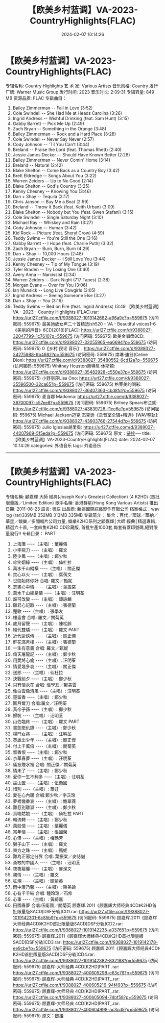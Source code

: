 ﻿---
title: 【欧美乡村蓝调】VA-2023-CountryHighlights(FLAC)
date: 2024-02-07 10:14:26
categories: 外语音乐
tags: 外语音乐
---
# 【欧美乡村蓝调】VA-2023-CountryHighlights(FLAC)

专辑名称: Country Highlights
艺 术 家: Various Artists
音乐风格: Country
发行厂牌: Warner Music Group
发行时间: 2023
音乐时长: 2:09:31
专辑容量: 849 MB
资源品质: FLAC
专辑曲目：
01. Bailey Zimmerman -- Fall in Love (3:52)
02. Cole Swindell -- She Had Me at Heads Carolina (3:26)
03. Ingrid Andress -- Wishful Drinking (feat. Sam Hunt)
(3:15)
04. Gabby Barrett -- Pick Me Up (2:49)
05. Zach Bryan -- Something in the Orange (3:48)
06. Bailey Zimmerman -- Rock and a Hard Place (3:28)
07. Cole Swindell -- Never Say Never (2:57)
08. Cody Johnson -- 'Til You Can't (3:44)
09. Breland -- Praise the Lord (feat. Thomas Rhett) (2:40)
10. Jessie James Decker -- Should Have Known Better (2:28)
11. Bailey Zimmerman -- Never Comin' Home (3:14)
12. Breland -- Natural (2:42)
13. Blake Shelton -- Come Back as a Country Boy (3:42)
14. Brett Eldredge -- Songs About You (3:22)
15. Warren Zeiders -- Up to No Good (2:14)
16. Blake Shelton -- God's Country (3:25)
17. Kenny Chesney -- Knowing You (3:46)
18. Dan + Shay -- Tequila (3:17)
19. Chris Janson -- Buy Me a Boat (2:59)
20. Breland -- Throw It Back (feat. Keith Urban) (3:09)
21. Blake Shelton -- Nobody but You (feat. Gwen Stefani)
(3:15)
22. Cole Swindell -- Single Saturday Night (3:10)
23. Michael Ray -- Whiskey and Rain (3:27)
24. Cody Johnson -- Human (3:42)
25. Kid Rock -- Picture (feat. Sheryl Crow) (4:59)
26. Teddy Swims -- You're Still the One (3:16)
27. Gabby Barrett -- I Hope (feat. Charlie Puth) (3:32)
28. Zach Bryan -- Burn, Burn, Burn (4:29)
29. Dan + Shay -- 10,000 Hours (2:48)
30. Jessie James Decker -- I Still Love You (3:44)
31. Kenny Chesney -- Tip of My Tongue (3:19)
32. Tyler Braden -- Try Losing One (3:40)
33. Avery Anna -- Narcissist (2:34)
34. Warren Zeiders -- Dark Night (717 Tapes) (2:38)
35. Morgan Evans -- Over for You (3:06)
36. Ian Munsick -- Long Live Cowgirls (3:05)
37. Ingrid Andress -- Seeing Someone Else (3:27)
38. Dan + Shay -- You (3:16)
39. Teddy Swims -- Bed on Fire (feat. Ingrid Andress) (3:49
【欧美乡村蓝调】VA - 2023 - Country Highlights (FLAC).rar: https://url27.ctfile.com/f/9388027-1019142682-a96a9c?p=559675
(访问密码: 559675)
最美驰放女声二十首精选lsh520 - VA - Beautiful
voices1-6《美丽的声音》6CD(2018)[FLAC]: https://url27.ctfile.com/d/9388027-32047799-1c7610?p=559675
(访问密码: 559675)
欧美金唱盘8CD: https://url27.ctfile.com/d/9388027-32055965-ea6694?p=559675
(访问密码: 559675)
0【乡村 民谣 音乐】: https://url27.ctfile.com/d/9388027-34275988-9b4982?p=559675
(访问密码: 559675)
席琳·迪翁(Celine Dion): https://url27.ctfile.com/d/9388027-35480552-6cd12a?p=559675
(访问密码: 559675)
Whitney Houston惠特尼·休斯顿: https://url27.ctfile.com/d/9388027-35482928-c550e3?p=559675
(访问密码: 559675)
小野丽莎Lisa Ono: https://url27.ctfile.com/d/9388027-35596500-32ca65?p=559675
(访问密码: 559675)
格莱美的喝彩: https://url27.ctfile.com/d/9388027-36407363-cbd8fd?p=559675
(访问密码: 559675)
麦当娜 Madonna: https://url27.ctfile.com/d/9388027-39700097-c57ee8?p=559675
(访问密码: 559675)
Britney Spears布兰妮: https://url27.ctfile.com/d/9388027-43839726-f1ee6a?p=559675
(访问密码: 559675)
Michael Jackson迈克.杰克逊《录音室全辑+精选》[WAV整轨]: https://url27.ctfile.com/d/9388027-43903766-27544d?p=559675
(访问密码: 559675)
Julio Iglesias胡里奥: https://url27.ctfile.com/d/9388027-44007969-5f5eda?p=559675
(访问密码: 559675)
原文：[链接](https://blog.sina.com.cn/s/blog_1647c7e76010314ex.html)---
title: 【欧美乡村蓝调】VA-2023-CountryHighlights(FLAC)
date: 2024-02-07 10:14:26
categories: 外语音乐
tags: 外语音乐
---
# 【欧美乡村蓝调】VA-2023-CountryHighlights(FLAC)

专辑名稱: 顧嘉輝 大師 經典(Joseph Koo's Greatest Collection) (4 K2HD)
(首批限量版／Limited Edition)
歌手名稱: 香港群星(Hong Kong Various Artists)
推出日期: 2011-08-23
語言: 粵語
出品商: 新娛國際綜藝製作有限公司
档案格式：wav log (rar)339MB 352MB 313MB 335MB
专辑简介：
集合：百代／環球／華納／華星／娛樂／多間唱片公司力量,
娛樂K2HD系列之顧嘉輝│大師 經典│精選專輯，精選六十首,
一套四隻K2HD CD珍藏版, 首批生產1000套,每套有蓋印號碼,絕對限量發行!!
专辑目录：
PART
01. 上海灘 ----（主唱）: 葉麗儀
02. 小李飛刀 ----（主唱）: 羅文
03. 陸少鳳 ----（主唱）: 鄭少秋
04. 啼笑姻緣 ----（主唱）: 仙杜拉
05. 萬水千山縱橫 ----（主唱）: 關正傑
06. 焚心以火 ----（主唱）: 葉蒨文
07. 世間始終你好 合唱: 羅文／甄妮
08. 忘盡心中情 ----（主唱）: 葉振棠
09. 萬水千山總是情 ----（主唱）: 汪明荃
10. 誰可改變 ----（主唱）: 譚詠麟
11. 願君心記取 ----（主唱）: 張德籣
12. 楚歌 ----（主唱）: 張學友
13. 樓臺會 合唱: 羅文／關菊英
14. 歲月留聲 ----（主唱）: 陳松齡
15. 絕代雙驕 ----（主唱）: 羅文
PART
01. 近代豪俠傳 ----（主唱）: 關正傑
02. 鮮花滿月樓 ----（主唱）: 張德籣
03. 一生有意義 合唱: 羅文／甄妮
04. 倚天屠龍記 ----（主唱）: 鄭少秋
05. 用愛將心偷 ----（主唱）: 汪明荃
06. 情愛幾多哀 ----（主唱）: 關正傑
07. 送郎 ----（主唱）: 仙杜拉
08. 決戰前夕 ----（主唱）: 鄭少秋
09. 只有情永在 合唱: 張學友／鄺美雲
10. 像白雲像清風 ----（主唱）: 汪明荃
11. 楚留香 ----（主唱）: 鄭少秋
12. 圓月彎刀 合唱:羅文／汪明荃
13. 黃帝子孫 ----（主唱）: 鄭少秋
14. 歸帆 ----（主唱）: 汪明荃
15. 山伯臨終 ----（主唱）: 羅文
PART
01. 書劍恩仇錄 ----（主唱）: 鄭少秋
02. 楊門女將 ----（主唱）: 汪明荃
03. 英雄出少年 ----（主唱）: 關正傑
04. 付上千萬倍 ----（主唱）: 關菊英
05. 留香恨 ----（主唱）: 鄭少秋
06. 京華春夢 ----（主唱）: 汪明荃
07. 倆忘煙水裡 合唱: 關正傑／關菊英
08. 情未了 ----（主唱）: 鄭少秋
09. 愛你一生不夠多 ----（主唱）: 汪明荃
10. 巫山盟 ----（主唱）: 伍衛國
11. 惜別 ----（主唱）: 華娃
12. 愛在心內暖 合唱:鄭少秋／李芷玲
13. 夢裡幾番哀 ----（主唱）: 鮑翠薇
14. 難忍別離淚 ----（主唱）: 鄭少秋
15. 賣唱姑娘 ----（主唱）: 仙杜拉
PART
01. 輪流轉 ----（主唱）: 鄭少秋
02. 萬般情 ----（主唱）: 葉麗儀
03. 當年情 ----（主唱）: 張國榮
04. 心債 ----（主唱）: 梅艷芳
05. 獅子山下 ----（主唱）: 羅文
06. 東方之珠 ----（主唱）: 甄妮
07. 難為正邪定分界 合唱: 葉振棠／麥誌誠
08. 勇敢的中國人 ----（主唱）: 汪明荃
09. 夜夜癡纏 ----（主唱）: 麥潔文
10. 親情 ----（主唱）: 羅文
11. 狂潮 ----（主唱）: 關菊英
12. 雨中康乃馨 ----（主唱）: 陳美齡
13. 心有千千結 合唱: 鍾玲玲／石修
14. 心事 ----（主唱）: 黃綺嘉
15. 田園春夢 合唱:伍衛國／關菊英
顾嘉辉.2011《顾嘉辉大师经典4CD》K2HD首批限量版SACD[DSF分轨]CD1.rar: https://url27.ctfile.com/f/9388027-1019142301-6c85b9?p=559675
(访问密码: 559675)
顾嘉辉.2011《顾嘉辉大师经典4CD》K2HD首批限量版SACD[DSF分轨]CD2.rar: https://url27.ctfile.com/f/9388027-1019142235-a03765?p=559675
(访问密码: 559675)
顾嘉辉.2011《顾嘉辉大师经典4CD》K2HD首批限量版SACD[DSF分轨]CD3.rar: https://url27.ctfile.com/f/9388027-1019142178-ee9cbe?p=559675
(访问密码: 559675)
顾嘉辉.2011《顾嘉辉大师经典4CD》K2HD首批限量版SACD[DSF分轨]CD4.rar: https://url27.ctfile.com/f/9388027-1019142382-832188?p=559675
(访问密码: 559675)
顾嘉辉-大师经典 4CD[K2HD]PART .rar: https://url27.ctfile.com/f/9388027-400605298-c63c76?p=559675
(访问密码: 559675)
顾嘉辉-大师经典 4CD[K2HD]PART_.rar: https://url27.ctfile.com/f/9388027-400605216-94f493?p=559675
(访问密码: 559675)
顾嘉辉-大师经典 4CD[K2HD]PART_.rar: https://url27.ctfile.com/f/9388027-400605094-74bf58?p=559675
(访问密码: 559675)
顾嘉辉-大师经典 4CD[K2HD]PART_.rar: https://url27.ctfile.com/f/9388027-400604998-ac3cd5?p=559675
(访问密码: 559675)
原文：[链接](https://blog.sina.com.cn/s/blog_1647c7e76010314ex.html)